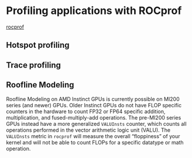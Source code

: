 # Profiling applications with ROCprof
[rocprof](https://docs.amd.com/bundle/ROCProfiler-User-Guide-v5.1/page/rocprof_Command_Line_Tool.html)

## Hotspot profiling

## Trace profiling

## Roofline Modeling

Roofline Modeling on AMD Instinct GPUs is currently possible on MI200 series (and newer) GPUs. Older Instinct GPUs do not have FLOP specific counters in the hardware to count FP32 or FP64 specific addition, multiplication, and fused-multiply-add operations. The pre-MI200 series GPUs instead have a more generalized `VALUInsts` counter, which counts all operations performed in the vector arithmetic logic unit (VALU). The `VALUInsts` metric in `rocprof` will measure the overall “floppiness” of your kernel and will not be able to count FLOPs for a specific datatype or math operation. 


